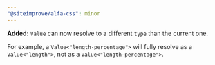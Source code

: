 ```yaml
---
"@siteimprove/alfa-css": minor
---
```


**Added:** `Value` can now resolve to a different `type` than the current one.

For example, a `Value<"length-percentage">` will fully resolve as a `Value<"length">`, not as a `Value<"length-percentage">`.
